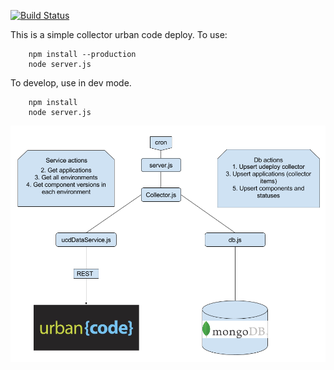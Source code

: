 [![Build Status](https://travis-ci.org/liatrio/udeploy-collector.svg?branch=master)](https://travis-ci.org/liatrio/udeploy-collector)


This is a simple collector urban code deploy. To use:

        npm install --production
        node server.js
        
        
 To develop, use in dev mode. 
        
        npm install 
        node server.js
        
        
 ![alt text](./images/interaction.png)
        